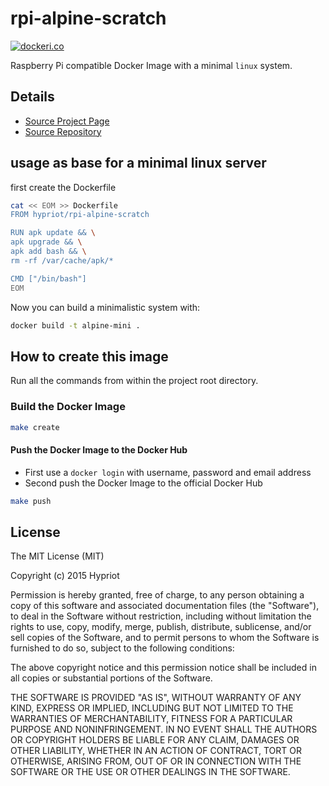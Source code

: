 # rpi-alpine-scratch

[![dockeri.co](http://dockeri.co/image/hypriot/rpi-alpine-scratch)](https://registry.hub.docker.com/u/hypriot/rpi-alpine-scratch/)

Raspberry Pi compatible Docker Image with a minimal `linux` system.

## Details
- [Source Project Page](https://github.com/hypriot)
- [Source Repository](https://github.com/hypriot/rpi-alpine-scratch)

## usage as base for a minimal linux server

first create the Dockerfile

```bash
cat << EOM >> Dockerfile
FROM hypriot/rpi-alpine-scratch

RUN apk update && \
apk upgrade && \
apk add bash && \
rm -rf /var/cache/apk/*

CMD ["/bin/bash"]
EOM
```

Now you can build a minimalistic system with:

```bash
docker build -t alpine-mini .
```


## How to create this image

Run all the commands from within the project root directory.

### Build the Docker Image
```bash
make create
```

#### Push the Docker Image to the Docker Hub
* First use a `docker login` with username, password and email address
* Second push the Docker Image to the official Docker Hub

```bash
make push
```

## License

The MIT License (MIT)

Copyright (c) 2015 Hypriot

Permission is hereby granted, free of charge, to any person obtaining a copy
of this software and associated documentation files (the "Software"), to deal
in the Software without restriction, including without limitation the rights
to use, copy, modify, merge, publish, distribute, sublicense, and/or sell
copies of the Software, and to permit persons to whom the Software is
furnished to do so, subject to the following conditions:

The above copyright notice and this permission notice shall be included in all
copies or substantial portions of the Software.

THE SOFTWARE IS PROVIDED "AS IS", WITHOUT WARRANTY OF ANY KIND, EXPRESS OR
IMPLIED, INCLUDING BUT NOT LIMITED TO THE WARRANTIES OF MERCHANTABILITY,
FITNESS FOR A PARTICULAR PURPOSE AND NONINFRINGEMENT. IN NO EVENT SHALL THE
AUTHORS OR COPYRIGHT HOLDERS BE LIABLE FOR ANY CLAIM, DAMAGES OR OTHER
LIABILITY, WHETHER IN AN ACTION OF CONTRACT, TORT OR OTHERWISE, ARISING FROM,
OUT OF OR IN CONNECTION WITH THE SOFTWARE OR THE USE OR OTHER DEALINGS IN THE
SOFTWARE.
